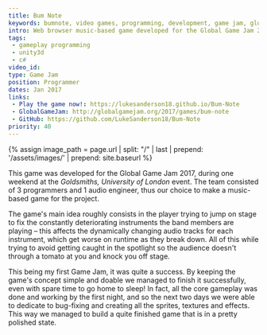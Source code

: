 ```yaml
---
title: Bum Note
keywords: bumnote, video games, programming, development, game jam, global game jam, gameplay, music, band
intro: Web browser music-based game developed for the Global Game Jam 2017.
tags:
 - gameplay programming
 - unity3d
 - c#
video_id: 
type: Game Jam
position: Programmer
dates: Jan 2017
links: 
 - Play the game now!: https://lukesanderson18.github.io/Bum-Note
 - GlobalGameJam: http://globalgamejam.org/2017/games/bum-note
 - GitHub: https://github.com/LukeSanderson18/Bum-Note
priority: 40
---
```


{% assign image_path = page.url | split: "/" | last | prepend: '/assets/images/' | prepend: site.baseurl %}

This game was developed for the Global Game Jam 2017, during one weekend at the _Goldsmiths, University of London_ event. The team consisted of 3 programmers and 1 audio engineer, thus our choice to make a music-based game for the project.

The game's main idea roughly consists in the player trying to jump on stage to fix the constantly deteriorating instruments the band members are playing – this affects the dynamically changing audio tracks for each instrument, which get worse on runtime as they break down. All of this while trying to avoid getting caught in the spotlight so the audience doesn't through a tomato at you and knock you off stage.

This being my first Game Jam, it was quite a success. By keeping the game's concept simple and doable we managed to finish it successfully, even with spare time to go home to sleep! In fact, all the core gameplay was done and working by the first night, and so the next two days we were able to dedicate to bug-fixing and creating all the sprites, textures and effects. This way we managed to build a quite finished game that is in a pretty polished state.
